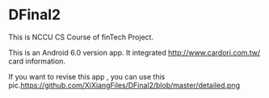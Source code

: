 # DFinal2
This is NCCU CS Course of finTech Project.

This is an Android 6.0 version app. It integrated http://www.cardori.com.tw/ card information.

If you want to revise this app , you can use this pic.https://github.com/XiXiangFiles/DFinal2/blob/master/detailed.png 
